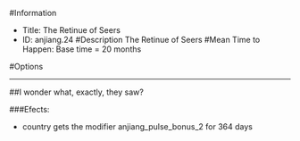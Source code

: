 #Information
 - Title: The Retinue of Seers
 - ID: anjiang.24
#Description
The Retinue of Seers
#Mean Time to Happen:
Base time = 20 months

#Options

___
##I wonder what, exactly, they saw?

###Efects:<ul><li>country gets the modifier anjiang_pulse_bonus_2 for 364 days</li></ul>
